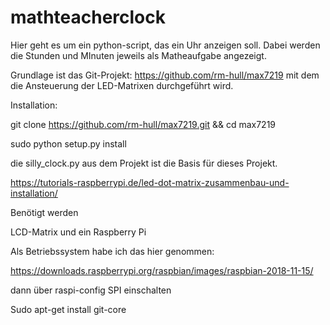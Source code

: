 # mathteacherclock


Hier geht es um ein python-script, das ein Uhr anzeigen soll. Dabei werden die Stunden und MInuten jeweils als Matheaufgabe angezeigt.


Grundlage ist das Git-Projekt: https://github.com/rm-hull/max7219 mit dem die Ansteuerung der LED-Matrixen durchgeführt wird.


Installation:

git clone https://github.com/rm-hull/max7219.git && cd max7219

sudo python setup.py install

die silly_clock.py aus dem Projekt ist die Basis für dieses Projekt.



https://tutorials-raspberrypi.de/led-dot-matrix-zusammenbau-und-installation/


Benötigt werden

LCD-Matrix und ein Raspberry Pi


Als Betriebssystem habe ich das hier genommen:

https://downloads.raspberrypi.org/raspbian/images/raspbian-2018-11-15/


dann über raspi-config SPI einschalten






Sudo apt-get install git-core




